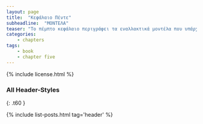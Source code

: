 ```yaml
---
layout: page
title:  "Κεφάλαιο Πέντε"
subheadline:  "ΜΟΝΤΕΛΑ"
teaser: "Το πέμπτο κεφάλαιο περιγράφει τα εναλλακτικά μοντέλα που υπάρχουν για την κατανότηση του προγραμματισμού της διάδρασης."
categories:
    - chapters
tags:
    - book
    - chapter five
---
```



{% include license.html %}

### All Header-Styles
{: .t60 }

{% include list-posts.html tag='header' %}
